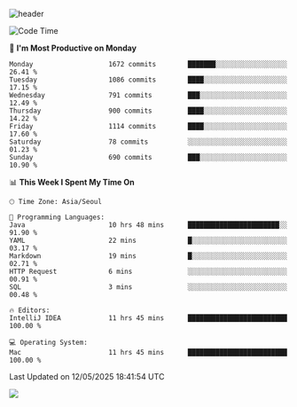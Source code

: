 ![header](https://capsule-render.vercel.app/api?type=Egg&color=timeAuto&height=300&section=header&text=PoPo&fontSize=90&animation=fadeIn)

  <!--START_SECTION:waka-->
![Code Time](http://img.shields.io/badge/Code%20Time-2%2C699%20hrs%2055%20mins-blue)

📅 **I'm Most Productive on Monday** 

```text
Monday                   1672 commits        ███████░░░░░░░░░░░░░░░░░░   26.41 % 
Tuesday                  1086 commits        ████░░░░░░░░░░░░░░░░░░░░░   17.15 % 
Wednesday                791 commits         ███░░░░░░░░░░░░░░░░░░░░░░   12.49 % 
Thursday                 900 commits         ████░░░░░░░░░░░░░░░░░░░░░   14.22 % 
Friday                   1114 commits        ████░░░░░░░░░░░░░░░░░░░░░   17.60 % 
Saturday                 78 commits          ░░░░░░░░░░░░░░░░░░░░░░░░░   01.23 % 
Sunday                   690 commits         ███░░░░░░░░░░░░░░░░░░░░░░   10.90 % 
```


📊 **This Week I Spent My Time On** 

```text
🕑︎ Time Zone: Asia/Seoul

💬 Programming Languages: 
Java                     10 hrs 48 mins      ███████████████████████░░   91.90 % 
YAML                     22 mins             █░░░░░░░░░░░░░░░░░░░░░░░░   03.17 % 
Markdown                 19 mins             █░░░░░░░░░░░░░░░░░░░░░░░░   02.71 % 
HTTP Request             6 mins              ░░░░░░░░░░░░░░░░░░░░░░░░░   00.91 % 
SQL                      3 mins              ░░░░░░░░░░░░░░░░░░░░░░░░░   00.48 % 

🔥 Editors: 
IntelliJ IDEA            11 hrs 45 mins      █████████████████████████   100.00 % 

💻 Operating System: 
Mac                      11 hrs 45 mins      █████████████████████████   100.00 % 
```


 Last Updated on 12/05/2025 18:41:54 UTC
<!--END_SECTION:waka-->



<img src="https://capsule-render.vercel.app/api?type=Egg&color=timeAuto&height=300&section=footer&text=PoPo&fontSize=90&animation=fadeIn&reversal=true" />
